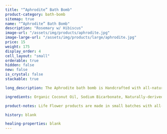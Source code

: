 ```yaml
---
title: "“Aphrodite” Bath Bomb"
product-category: bath-bomb
sitemap: true
name: "“Aphrodite” Bath Bomb"
description: "Rosemary w/ Hibiscus"
image-url: "/assets/img/products/aphrodite.jpg"
image-large-url: "/assets/img/products/large/aphrodite.jpg"
price: 15
weight: 175
display_order: 4
cell_layout: "small"
orderable: true
hidden: false
new: false
is_crystal: false
stackable: true

long_description: The Aphrodite bath bomb is Handcrafted with all-natural aphrodisiac essential oils, making it the perfect couple or self love treat. Made with organic, lab-tested plant extract to ensure optimal pain relief and relaxation. Includes a cleansed, charged rose quartz stone to enhance positive and pure energies of deep love. Topped with rose buds and hibiscus petals.   

ingredients: Organic Coconut Oil, Sodium Bicarbonate, Naturally-derived Citric Acid, Corn Starch, Epsom Salt, Plant-based Color, Witch Hazel, Cleansed & Charged Crystal.

product-notes: Life Flower products are made in small batches with all-natural and boutique ingredients. Most orders are processed within 3 days of being placed.

history: blank

healing-properties: blank
---
```

